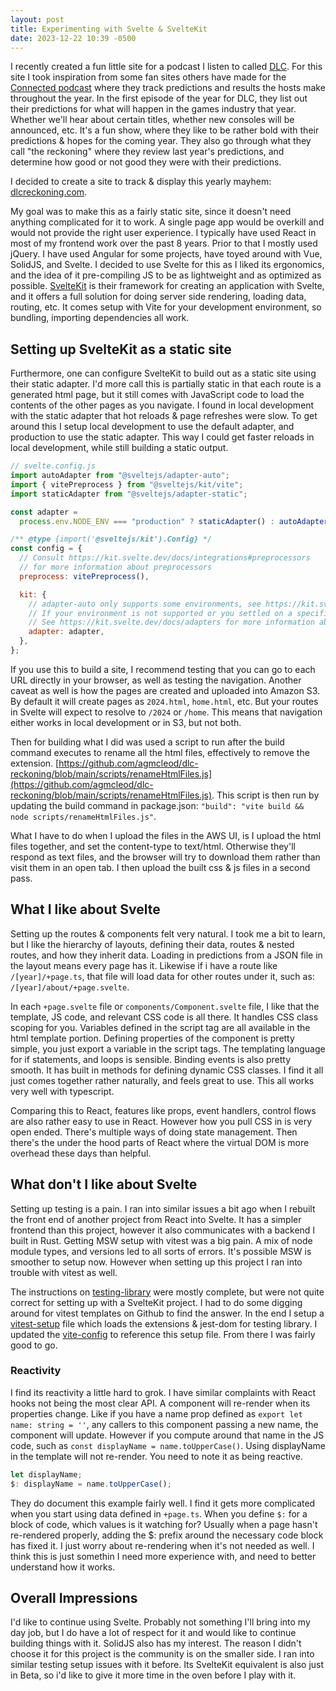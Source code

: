 ```yaml
---
layout: post
title: Experimenting with Svelte & SvelteKit
date: 2023-12-22 10:39 -0500
---
```


I recently created a fun little site for a podcast I listen to called [DLC](https://www.patreon.com/dlcpod). For this site I took inspiration from some fan sites others have made for the [Connected podcast](https://www.relay.fm/connected/) where they track predictions and results the hosts make throughout the year. In the first episode of the year for DLC, they list out their predictions for what will happen in the games industry that year. Whether we'll hear about certain titles, whether new consoles will be announced, etc. It's a fun show, where they like to be rather bold with their predictions & hopes for the coming year. They also go through what they call "the reckoning" where they review last year's predictions, and determine how good or not good they were with their predictions.

I decided to create a site to track & display this yearly mayhem: [dlcreckoning.com](https://dlcreckoning.com).

My goal was to make this as a fairly static site, since it doesn't need anything complicated for it to work. A single page app would be overkill and would not provide the right user experience. I typically have used React in most of my frontend work over the past 8 years. Prior to that I mostly used jQuery. I have used Angular for some projects, have toyed around with Vue, SolidJS, and Svelte. I decided to use Svelte for this as I liked its ergonomics, and the idea of it pre-compiling JS to be as lightweight and as optimized as possible. [SvelteKit](https://kit.svelte.dev/) is their framework for creating an application with Svelte, and it offers a full solution for doing server side rendering, loading data, routing, etc. It comes setup with Vite for your development environment, so bundling, importing dependencies all work.

## Setting up SvelteKit as a static site

Furthermore, one can configure SvelteKit to build out as a static site using their static adapter. I'd more call this is partially static in that each route is a generated html page, but it still comes with JavaScript code to load the contents of the other pages as you navigate. I found in local development with the static adapter that hot reloads & page refreshes were slow. To get around this I setup local development to use the default adapter, and production to use the static adapter. This way I could get faster reloads in local development, while still building a static output.

```javascript
// svelte.config.js
import autoAdapter from "@sveltejs/adapter-auto";
import { vitePreprocess } from "@sveltejs/kit/vite";
import staticAdapter from "@sveltejs/adapter-static";

const adapter =
  process.env.NODE_ENV === "production" ? staticAdapter() : autoAdapter();

/** @type {import('@sveltejs/kit').Config} */
const config = {
  // Consult https://kit.svelte.dev/docs/integrations#preprocessors
  // for more information about preprocessors
  preprocess: vitePreprocess(),

  kit: {
    // adapter-auto only supports some environments, see https://kit.svelte.dev/docs/adapter-auto for a list.
    // If your environment is not supported or you settled on a specific environment, switch out the adapter.
    // See https://kit.svelte.dev/docs/adapters for more information about adapters.
    adapter: adapter,
  },
};
```

If you use this to build a site, I recommend testing that you can go to each URL directly in your browser, as well as testing the navigation. Another caveat as well is how the pages are created and uploaded into Amazon S3. By default it will create pages as `2024.html`, `home.html`, etc. But your routes in Svelte will expect to resolve to `/2024` or `/home`. This means that navigation either works in local development or in S3, but not both.

Then for building what I did was used a script to run after the build command executes to rename all the html files, effectively to remove the extension. [https://github.com/agmcleod/dlc-reckoning/blob/main/scripts/renameHtmlFiles.js](https://github.com/agmcleod/dlc-reckoning/blob/main/scripts/renameHtmlFiles.js). This script is then run by updating the build command in package.json: `"build": "vite build && node scripts/renameHtmlFiles.js"`.

What I have to do when I upload the files in the AWS UI, is I upload the html files together, and set the content-type to text/html. Otherwise they'll respond as text files, and the browser will try to download them rather than visit them in an open tab. I then upload the built css & js files in a second pass.

## What I like about Svelte

Setting up the routes & components felt very natural. I took me a bit to learn, but I like the hierarchy of layouts, defining their data, routes & nested routes, and how they inherit data. Loading in predictions from a JSON file in the layout means every page has it. Likewise if i have a route like `/[year]/+page.ts`, that file will load data for other routes under it, such as: `/[year]/about/+page.svelte`.

In each `+page.svelte` file or `components/Component.svelte` file, I like that the template, JS code, and relevant CSS code is all there. It handles CSS class scoping for you. Variables defined in the script tag are all available in the html template portion. Defining properties of the component is pretty simple, you just export a variable in the script tags. The templating language for if statements, and loops is sensible. Binding events is also pretty smooth. It has built in methods for defining dynamic CSS classes. I find it all just comes together rather naturally, and feels great to use. This all works very well with typescript.

Comparing this to React, features like props, event handlers, control flows are also rather easy to use in React. However how you pull CSS in is very open ended. There's multiple ways of doing state management. Then there's the under the hood parts of React where the virtual DOM is more overhead these days than helpful.

## What don't I like about Svelte

Setting up testing is a pain. I ran into similar issues a bit ago when I rebuilt the front end of another project from React into Svelte. It has a simpler frontend than this project, however it also communicates with a backend I built in Rust. Getting MSW setup with vitest was a big pain. A mix of node module types, and versions led to all sorts of errors. It's possible MSW is smoother to setup now. However when setting up this project I ran into trouble with vitest as well.

The instructions on [testing-library](https://testing-library.com/docs/svelte-testing-library/setup/) were mostly complete, but were not quite correct for setting up with a SvelteKit project. I had to do some digging around for vitest templates on Github to find the answer. In the end I setup a [vitest-setup](https://github.com/agmcleod/dlc-reckoning/blob/main/vitest-setup.ts) file which loads the extensions & jest-dom for testing library. I updated the [vite-config](https://github.com/agmcleod/dlc-reckoning/blob/main/vite.config.ts) to reference this setup file. From there I was fairly good to go.

### Reactivity

I find its reactivity a little hard to grok. I have similar complaints with React hooks not being the most clear API. A component will re-render when its properties change. Like if you have a name prop defined as `export let name: string = ''`, any callers to this component passing a new name, the component will update. However if you compute around that name in the JS code, such as `const displayName = name.toUpperCase()`. Using displayName in the template will not re-render. You need to note it as being reactive.

```javascript
let displayName;
$: displayName = name.toUpperCase();
```

They do document this example fairly well. I find it gets more complicated when you start using data defined in `+page.ts`. When you define `$:` for a block of code, which values is it watching for? Usually when a page hasn't re-rendered properly, adding the $: prefix around the necessary code block has fixed it. I just worry about re-rendering when it's not needed as well. I think this is just somethin I need more experience with, and need to better understand how it works.

## Overall Impressions

I'd like to continue using Svelte. Probably not something I'll bring into my day job, but I do have a lot of respect for it and would like to continue building things with it. SolidJS also has my interest. The reason I didn't choose it for this project is the community is on the smaller side. I ran into similar testing setup issues with it before. Its SvelteKit equivalent is also just in Beta, so i'd like to give it more time in the oven before I play with it.
